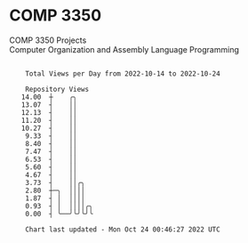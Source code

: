 # COMP 3350
COMP 3350 Projects  
Computer Organization and Assembly Language Programming

```

    Total Views per Day from 2022-10-14 to 2022-10-24

    Repository Views
   14.00  ┼    ╭╮
   13.07  ┤    ││
   12.13  ┤    ││
   11.20  ┤    ││
   10.27  ┤    ││
    9.33  ┤    ││
    8.40  ┤    ││
    7.47  ┤    ││
    6.53  ┤    ││
    5.60  ┤    ││
    4.67  ┤    ││
    3.73  ┤    ││╭╮
    2.80  ┼─╮  ││││
    1.87  ┤ │  ││││
    0.93  ┤ │  ││││╭╮
    0.00  ┤ ╰──╯╰╯╰╯╰

    Chart last updated - Mon Oct 24 00:46:27 2022 UTC
    
```
